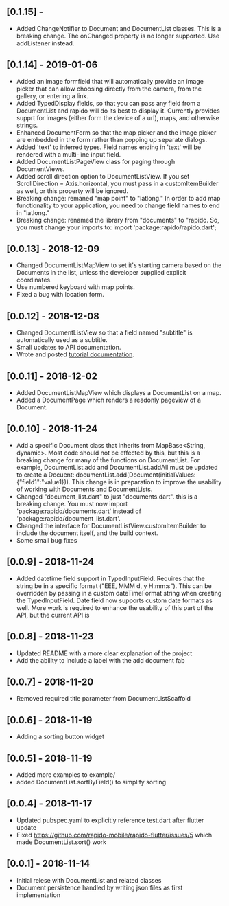 ## [0.1.15] - 
 * Added ChangeNotifier to Document and DocumentList classes. This is a breaking change. The onChanged property is no longer supported. Use addListener instead.
 
## [0.1.14] - 2019-01-06
 * Added an image formfield that will automatically provide an image picker that can allow choosing directly from the camera, from the gallery, or entering a link. 
 * Added TypedDisplay fields, so that you can pass any field from a DocumentList and rapido will do its best to display it. Currently provides supprt for images (either form the device of a url), maps, and otherwise strings.
 * Enhanced DocumentForm so that the map picker and the image picker are embedded in the form rather than popping up separate dialogs.
 * Added 'text' to inferred types. Field names ending in 'text' will be rendered with a multi-line input field.
 * Added DocumentListPageView class for paging through DocumentViews.
 * Added scroll direction option to DocumentListView. If you set ScrollDirection = Axis.horizontal, you must pass in a customItemBuilder as well, or this property will be ignored.
 * Breaking change: remaned "map point" to "latlong." In order to add map functionality to your application, you need to change field names to end in "latlong."
 * Breaking change: renamed the library from "documents" to "rapido. So, you must change your imports to: import 'package:rapido/rapido.dart';
 
## [0.0.13] - 2018-12-09
 * Changed DocumentListMapView to set it's starting camera based on the Documents in the list, unless the developer supplied explicit coordinates.
 * Use numbered keyboard with map points.
 * Fixed a bug with location form.

## [0.0.12] - 2018-12-08
 * Changed DocumentListView so that a field named "subtitle" is automatically used as a subtitle.
 * Small updates to API documentation.
 * Wrote and posted [tutorial documentation](https://rapido-mobile.github.io/).

## [0.0.11] - 2018-12-02
 * Added DocumentListMapView which displays a DocumentList on a map.
 * Added a DocumentPage which renders a readonly pageview of a Document.

## [0.0.10] - 2018-11-24
 * Add a specific Document class that inherits from MapBase<String, dynamic>. Most code should not be effected by this, but this is a breaking change for many of the functions on DocumentList. For example, DocumentList.add and DocumentList.addAll must be updated to create a Docuent: documentList.add(Document(initialValues: {"field1":"value1})). This change is in preparation to improve the usability of working with Documents and DocumentLists.
 * Changed "document_list.dart" to just "documents.dart". this is a breaking change. You must now import 'package:rapido/documents.dart' instead of 'package:rapido/document_list.dart'.
 * Changed the interface for DocumentListView.customItemBuilder to include the document itself, and the build context. 
 * Some small bug fixes

## [0.0.9] - 2018-11-24
 * Added datetime field support in TypedInputField. Requires that the string be in a specific format ("EEE, MMM d, y H:mm:s"). This can be overridden by passing in a custom dateTimeFormat string when creating the TypedInputField. Date field now supports custom date formats as well. More work is required to enhance the usability of this part of the API, but the current API is 

## [0.0.8] - 2018-11-23
 * Updated README with a more clear explanation of the project
 * Add the ability to include a label with the add document fab

## [0.0.7] - 2018-11-20
 * Removed required title parameter from DocumentListScaffold

## [0.0.6] - 2018-11-19 
 * Adding a sorting button widget

## [0.0.5] - 2018-11-19 
 * Added more examples to example/
 * added DocumentList.sortByField() to simplify sorting

## [0.0.4] - 2018-11-17
* Updated pubspec.yaml to explicitly reference test.dart after flutter update
* Fixed https://github.com/rapido-mobile/rapido-flutter/issues/5 which made DocumentList.sort() work

## [0.0.1] - 2018-11-14
* Initial relese with DocumentList and related classes
* Document persistence handled by writing json files as first implementation







 